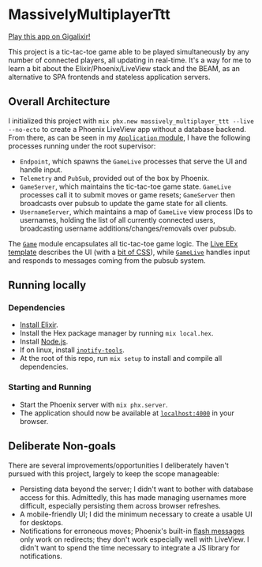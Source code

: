 # MassivelyMultiplayerTtt

[Play this app on Gigalixir!](https://massively-multiplayer-tic-tac-toe.gigalixirapp.com/)

This project is a tic-tac-toe game able to be played simultaneously by any number of connected players, all updating in real-time. It's a way for me to learn a bit about the Elixir/Phoenix/LiveView stack and the BEAM, as an alternative to SPA frontends and stateless application servers.

## Overall Architecture

I initialized this project with `mix phx.new massively_multiplayer_ttt --live --no-ecto` to create a Phoenix LiveView app without a database backend. From there, as can be seen in my [`Application` module](lib/massively_multiplayer_ttt/application.ex), I have the following processes running under the root supervisor:

- `Endpoint`, which spawns the `GameLive` processes that serve the UI and handle input.
- `Telemetry` and `PubSub`, provided out of the box by Phoenix.
- `GameServer`, which maintains the tic-tac-toe game state. `GameLive` processes call it to submit moves or game resets; `GameServer` then broadcasts over pubsub to update the game state for all clients.
- `UsernameServer`, which maintains a map of `GameLive` view process IDs to usernames, holding the list of all currently connected users, broadcasting username additions/changes/removals over pubsub.

The [`Game`](lib/massively_multiplayer_ttt/game.ex) module encapsulates all tic-tac-toe game logic. The [Live EEx template](lib/massively_multiplayer_ttt_web/live/game_live.html.leex) describes the UI (with a [bit of CSS](assets/css/ttt.css)), while [`GameLive`](lib/massively_multiplayer_ttt_web/live/game_live.ex) handles input and responds to messages coming from the pubsub system.

## Running locally

### Dependencies

- [Install Elixir](https://elixir-lang.org/install.html).
- Install the Hex package manager by running `mix local.hex`.
- Install [Node.js](https://nodejs.org/en/download/).
- If on linux, install [`inotify-tools`](https://github.com/inotify-tools/inotify-tools/wiki).
- At the root of this repo, run `mix setup` to install and compile all dependencies.

### Starting and Running

- Start the Phoenix server with `mix phx.server`.
- The application should now be available at [`localhost:4000`](http://localhost:4000) in your browser.

## Deliberate Non-goals

There are several improvements/opportunities I deliberately haven't pursued with this project, largely to keep the scope manageable:

- Persisting data beyond the server; I didn't want to bother with database access for this. Admittedly, this has made managing usernames more difficult, especially persisting them across browser refreshes.
- A mobile-friendly UI; I did the minimum necessary to create a usable UI for desktops.
- Notifications for erroneous moves; Phoenix's built-in [flash messages](https://hexdocs.pm/phoenix/controllers.html#flash-messages) only work on redirects; they don't work especially well with LiveView. I didn't want to spend the time necessary to integrate a JS library for notifications.
